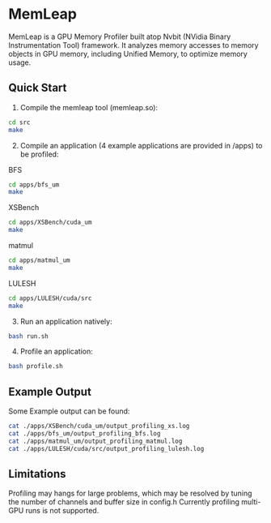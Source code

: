 # MemLeap
MemLeap is a GPU Memory Profiler built atop Nvbit (NVidia Binary Instrumentation Tool) framework. It analyzes memory accesses to memory objects in GPU memory, including Unified Memory, to optimize memory usage. 

## Quick Start

1. Compile the memleap tool (memleap.so):

```bash
cd src
make
```

2. Compile an application (4 example applications are provided in /apps) to be profiled:

BFS
```bash
cd apps/bfs_um
make
```
XSBench
```bash
cd apps/XSBench/cuda_um
make
```
matmul
```bash
cd apps/matmul_um
make
```
LULESH
```bash
cd apps/LULESH/cuda/src
make
```

3. Run an application natively:

```bash
bash run.sh
```

4. Profile an application:

```bash
bash profile.sh
```

## Example Output

Some Example output can be found:

```bash
cat ./apps/XSBench/cuda_um/output_profiling_xs.log
cat ./apps/bfs_um/output_profiling_bfs.log
cat ./apps/matmul_um/output_profiling_matmul.log
cat ./apps/LULESH/cuda/src/output_profiling_lulesh.log
```

## Limitations

Profiling may hangs for large problems, which may be resolved by tuning the number of channels and buffer size in config.h
Currently profiling multi-GPU runs is not supported. 




